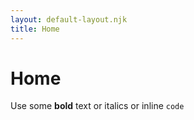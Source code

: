 ```yaml
---
layout: default-layout.njk
title: Home
---
```

# Home

Use some **bold** text or italics or inline `code`